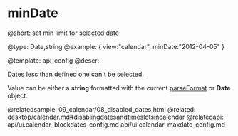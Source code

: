 minDate
=============


@short: set min limit for selected date
	

@type: Date,string
@example:
{ view:"calendar", minDate:"2012-04-05" }

@template:	api_config
@descr:

Dates less than defined one can't be selected. 

Value can be either a **string** formatted with the current [parseFormat](api/i18n_parseformat_other.md) or **Date** object.

@relatedsample:
	09_calendar/08_disabled_dates.html
@related:
	desktop/calendar.md#disablingdatesandtimeslotsincalendar
@relatedapi:
	api/ui.calendar_blockdates_config.md
    api/ui.calendar_maxdate_config.md